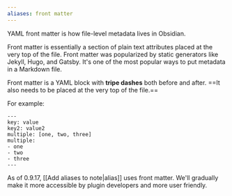 ```yaml
---
aliases: front matter
---
```


YAML front matter is how file-level metadata lives in Obsidian.

Front matter is essentially a section of plain text attributes placed at the very top of the file. Front matter was popularized by static generators like Jekyll, Hugo, and Gatsby. It's one of the most popular ways to put metadata in a Markdown file.

Front matter is a YAML block with **tripe dashes** both before and after. ==It also needs to be placed at the very top of the file.==

For example:

```
---
key: value
key2: value2
multiple: [one, two, three]
multiple:
- one
- two
- three
---
```

As of 0.9.17, [[Add aliases to note|alias]] uses front matter. We'll gradually make it more accessible by plugin developers and more user friendly.
